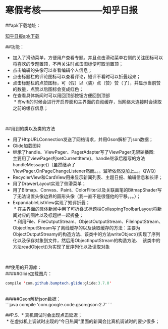 # 寒假考核———————知乎日报
##apk下载地址：<br>
                                                                                                                                           
   [知乎日报apk下载](http://pan.baidu.com/s/1o78GbiU "悬停显示")
<br>

##功能：
  * 加入了滑动菜单，方便用户查看专题。并且点击滑动菜单右侧的关注图标可以将喜欢的专题置顶，不再关注时点击图标便可取消置顶；<br>
  * 点击编辑的头像可以查看编辑个人信息；<br>
  * 点击标题栏的评论图标可以查看评论，短评不看时可以折叠起来；<br>
  * 点击标题栏的点赞图标，可（假）以（装）点（赞）赞（了），并显示当前赞的数量，点赞以后图标会变成红色；<br>
  * 在查看具体新闻时可以用回顶部按钮方便回到顶部<br>
  * 有wifi的时候会进行开启界面和主界面的自动缓存，当网络未连接时会读取之前的缓存信息；<br>
<br>

##用到的类以及类的方法
  * 用了HttpURLConnection发送了网络请求，并用Gson解析了json数据；<br>
  * Glide加载图片<br>
  * 继承了handle、ViewPager、PagerAdapter写了ViewPager无限轮播图:<br>
    主要用了viewPager的setCurrentItem()、handle继承后覆写的方法handleMessage()（虽然继承了<br>ViewPager.OnPageChangeListener然而。。。监听依然没加上。。。QWQ）<br>
  * RecyclerView和CardView用来显示新闻列表、主题日报、编辑信息和长评；<br>
  * 用了DrawerLayout实现了侧滑菜单；
  * 用了Bitmap、Convas、Paint、ColorFliter以及关联画笔的BitmapShader写了无法设置头像边界的圆形头像（我一直不是很懂他的平移。。。）；<br>
  * ExpandableListView实现了短评折叠；<br>
  * 在主界面的具体新闻中用了可折叠式标题栏CollaspingToolbarLayout将新闻对应的图片以及标题栏一起折叠；<br>
  * 利用File、FileOutputStream、ObjectOutputStream、FileInputStream、ObjectInputStream写了离线缓存的以及读取缓存的方法：主要为ObjectOutputStreamy的构造方法、该类中的方法writeObject()实现了序列化以及保存对象到文件，然后用ObjectInputStream的构造方法、
  该类中的方法readObject()为实现了反序列化以及读取对象
<br>

##使用的开源库：
<br>
#####Glide加载图片：
```java
compile 'com.github.bumptech.glide:glide:3.7.0'
```
<br>
#####Gson解析json数据：<br>
```java
compile 'com.google.code.gson:gson:2.7'
```

##P.S.
  * 真机调试时会出现点击延迟；<br>
  * 在虚拟机上调试时出现的“今日热闻”里面的新闻会比真机调试时的要少很多；<br>
